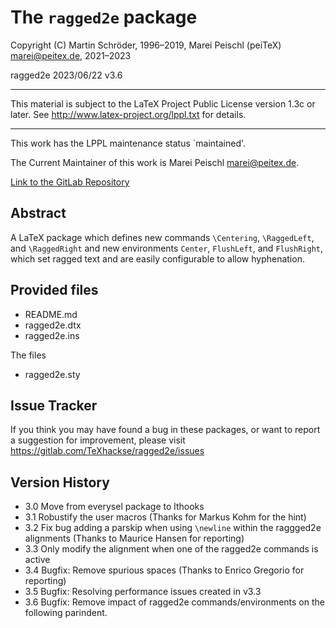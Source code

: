 # The `ragged2e` package

Copyright (C) Martin Schröder, 1996–2019, Marei Peischl (peiTeX)  <marei@peitex.de>, 2021–2023

 ragged2e 2023/06/22 v3.6

***************************************************************************

 This material is subject to the LaTeX Project Public License version 1.3c
 or later. See http://www.latex-project.org/lppl.txt for details.

***************************************************************************

This work has the LPPL maintenance status `maintained'.

The Current Maintainer of this work is
   Marei Peischl <marei@peitex.de>.

[Link to the GitLab Repository](https://gitlab.com/TeXhackse/ragged2e)

## Abstract
A LaTeX package which defines new commands `\Centering`, `\RaggedLeft`, and `\RaggedRight` and new environments `Center`, `FlushLeft`, and `FlushRight`, which set ragged text and are easily configurable to allow hyphenation.

## Provided files

* README.md
* ragged2e.dtx
* ragged2e.ins

The files
* ragged2e.sty

## Issue Tracker
If you think you may have found a bug in these packages,
or want to report a suggestion for improvement, please visit
  https://gitlab.com/TeXhackse/ragged2e/issues


## Version History
   * 3.0 Move from everysel package to lthooks
   * 3.1 Robustify the user macros (Thanks for Markus Kohm for the hint)
   * 3.2 Fix bug adding a parskip when using `\newline` within the raggged2e alignments (Thanks to Maurice Hansen for reporting)
   * 3.3 Only modify the alignment when one of the ragged2e commands is active
   * 3.4 Bugfix: Remove spurious spaces (Thanks to Enrico Gregorio for reporting)
   * 3.5 Bugfix: Resolving performance issues created in v3.3
   * 3.6 Bugfix: Remove impact of ragged2e commands/environments on the following parindent.